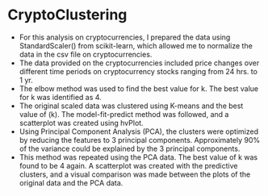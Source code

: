 # CryptoClustering

* For this analysis on cryptocurrencies, I prepared the data using StandardScaler() from scikit-learn, which allowed me to normalize the data in the csv file on cryptocurrencies.
* The data provided on the cryptocurrencies included price changes over different time periods on cryptocurrency stocks ranging from 24 hrs. to 1 yr.
* The elbow method was used to find the best value for k. The best value for k was identified as 4.
* The original scaled data was clustered using K-means and the best value of (k). The model-fit-predict method was followed, and a scatterplot was created using hvPlot.
* Using Principal Component Analysis (PCA), the clusters were optimized by reducing the features to 3 principal components. Approximately 90% of the variance could be explained by the 3 principal components.
* This method was repeated using the PCA data. The best value of k was found to be 4 again. A scatterplot was created with the predictive clusters, and a visual comparison was made between the plots of the original data and the PCA data.
